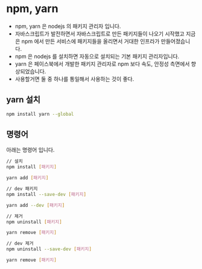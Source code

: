 # npm, yarn

- npm, yarn 은 nodejs 의 패키지 관리자 입니다.
- 자바스크립트가 발전하면서 자바스크립트로 만든 패키지들이 나오기 시작했고 지금은 npm 에서 만든 서비스에 패키지들을 올리면서 거대한 인프라가 만들어졌습니다.
- npm 은 nodejs 를 설치하면 자동으로 설치되는 기본 패키지 관리자입니다.
- yarn 은 페이스북에서 개발한 패키지 관리자로 npm 보다 속도, 안정성 측면에서 향상되었습니다.
- 사용할거면 둘 중 하나를 통일해서 사용하는 것이 좋다.

## yarn 설치

```bash
npm install yarn --global
```

## 명령어

아래는 명령어 입니다.

```bash
// 설치
npm install [패키지]

yarn add [패키지]

// dev 패키지
npm install --save-dev [패키지]

yarn add --dev [패키지]

// 제거
npm uninstall [패키지]

yarn remove [패키지]

// dev 제거
npm uninstall --save-dev [패키지]

yarn remove [패키지]
```
